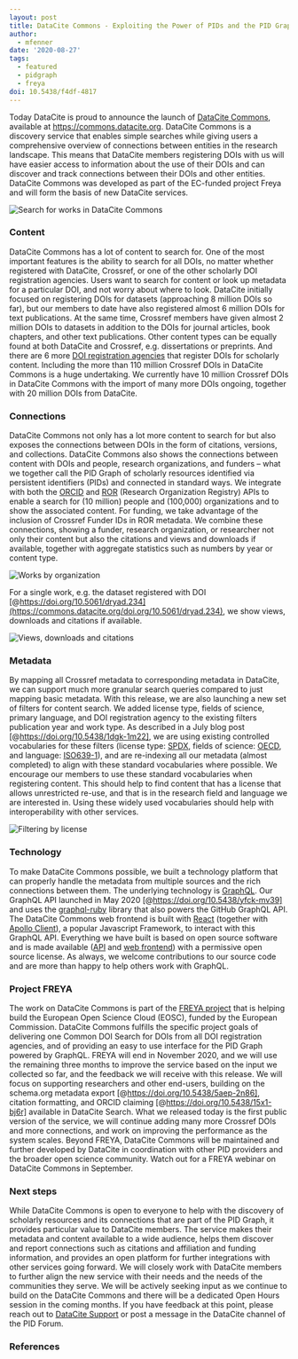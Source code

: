 ```yaml
---
layout: post
title: DataCite Commons - Exploiting the Power of PIDs and the PID Graph
author:
  - mfenner
date: '2020-08-27'
tags:
  - featured
  - pidgraph
  - freya
doi: 10.5438/f4df-4817
---
```

Today DataCite is proud to announce the launch of [DataCite Commons](https://commons.datacite.org), available at <https://commons.datacite.org>. DataCite Commons is a discovery service that enables simple searches while giving users a comprehensive overview of connections between entities in the research landscape. This means that DataCite members registering DOIs with us will have easier access to information about the use of their DOIs and can discover and track connections between their DOIs and other entities. DataCite Commons was developed as part of the EC-funded project Freya and will form the basis of new DataCite services.

![](/images/uploads/bildschirmfoto-2020-08-25-um-06.46.42.png "Search for works in DataCite Commons")

### Content

DataCite Commons has a lot of content to search for. One of the most important features is the ability to search for all DOIs, no matter whether registered with DataCite, Crossref, or one of the other scholarly DOI registration agencies. Users want to search for content or look up metadata for a particular DOI, and not worry about where to look. DataCite initially focused on registering DOIs for datasets (approaching 8 million DOIs so far), but our members to date have also registered almost 6 million DOIs for text publications. At the same time, Crossref members have given almost 2 million DOIs to datasets in addition to the DOIs for journal articles, book chapters, and other text publications. Other content types can be equally found at both DataCite and Crossref, e.g. dissertations or preprints. And there are 6 more [DOI registration agencies](https://www.doi.org/registration_agencies.html) that register DOIs for scholarly content. Including the more than 110 million Crossref DOIs in DataCite Commons is a huge undertaking. We currently have 10 million Crossref DOIs in DataCite Commons with the import of many more DOIs ongoing, together with 20 million DOIs from DataCite.

### Connections

DataCite Commons not only has a lot more content to search for but also exposes the connections between DOIs in the form of citations, versions, and collections. DataCite Commons also shows the connections between content with DOIs and people, research organizations, and funders – what we together call the PID Graph of scholarly resources identified via persistent identifiers (PIDs) and connected in standard ways. We integrate with both the [ORCID](https://orcid.org/) and [ROR](https://ror.org/) (Research Organization Registry) APIs to enable a search for (10 million) people and (100,000) organizations and to show the associated content. For funding, we take advantage of the inclusion of Crossref Funder IDs in ROR metadata. We combine these connections, showing a funder, research organization, or researcher not only their content but also the citations and views and downloads if available, together with aggregate statistics such as numbers by year or content type.

![](/images/uploads/bildschirmfoto-2020-08-25-um-06.34.23.png "Works by organization")

For a single work, e.g. the dataset registered with DOI [@https://doi.org/10.5061/dryad.234](https://commons.datacite.org/doi.org/10.5061/dryad.234), we show views, downloads and citations if available.

![](/images/uploads/bildschirmfoto-2020-08-25-um-06.33.07.png "Views, downloads and citations")

### Metadata

By mapping all Crossref metadata to corresponding metadata in DataCite, we can support much more granular search queries compared to just mapping basic metadata. With this release, we are also launching a new set of filters for content search. We added license type, fields of science, primary language, and DOI registration agency to the existing filters publication year and work type. As described in a July blog post [@https://doi.org/10.5438/1dgk-1m22], we are using existing controlled vocabularies for these filters (license type: [SPDX](https://spdx.dev/), fields of science: [OECD](https://www.oecd.org/science/inno/38235147.pdf), and language: [ISO639-1](https://www.iso.org/iso-639-language-codes.html)), and are re-indexing all our metadata (almost completed) to align with these standard vocabularies where possible. We encourage our members to use these standard vocabularies when registering content. This should help to find content that has a license that allows unrestricted re-use, and that is in the research field and language we are interested in. Using these widely used vocabularies should help with interoperability with other services. 

![](/images/uploads/bildschirmfoto-2020-08-25-um-06.29.39.png "Filtering by license")

### Technology

To make DataCite Commons possible, we built a technology platform that can properly handle the metadata from multiple sources and the rich connections between them. The underlying technology is [GraphQL](https://graphql.org/). Our GraphQL API launched in May 2020 [@https://doi.org/10.5438/yfck-mv39] and uses the [graphql-ruby](https://graphql-ruby.org/) library that also powers the GitHub GraphQL API. The DataCite Commons web frontend is built with [React](https://reactjs.org/) (together with [Apollo Client](https://www.apollographql.com/docs/react/)), a popular Javascript Framework, to interact with this GraphQL API. Everything we have built is based on open source software and is made available ([API](https://github.com/datacite/lupo) and [web frontend](https://github.com/datacite/akita)) with a permissive open source license. As always, we welcome contributions to our source code and are more than happy to help others work with GraphQL.

### Project FREYA

The work on DataCite Commons is part of the [FREYA project](https://www.project-freya.eu/en) that is helping build the European Open Science Cloud (EOSC), funded by the European Commission. DataCite Commons fulfills the specific project goals of delivering one Common DOI Search for DOIs from all DOI registration agencies, and of providing an easy to use interface for the PID Graph powered by GraphQL. FREYA will end in November 2020, and we will use the remaining three months to improve the service based on the input we collected so far, and the feedback we will receive with this release. We will focus on supporting researchers and other end-users, building on the schema.org metadata export [@https://doi.org/10.5438/5aep-2n86], citation formatting, and ORCID claiming [@https://doi.org/10.5438/15x1-bj6r] available in DataCite Search. What we released today is the first public version of the service, we will continue adding many more Crossref DOIs and more connections, and work on improving the performance as the system scales. Beyond FREYA, DataCite Commons will be maintained and further developed by DataCite in coordination with other PID providers and the broader open science community. Watch out for a FREYA webinar on DataCite Commons in September.

### Next steps

While DataCite Commons is open to everyone to help with the discovery of scholarly resources and its connections that are part of the PID Graph, it provides particular value to DataCite members. The service makes their metadata and content available to a wide audience, helps them discover and report connections such as citations and affiliation and funding information, and provides an open platform for further integrations with other services going forward. We will closely work with DataCite members to further align the new service with their needs and the needs of the communities they serve. We will be actively seeking input as we continue to build on the DataCite Commons and there will be a dedicated Open Hours session in the coming months. If you have feedback at this point, please reach out to [DataCite Support](mailto:support@datacite.org) or post a message in the DataCite channel of the PID Forum.

### References
